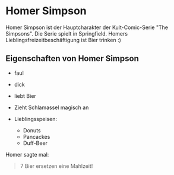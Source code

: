 # Homer Simpson


Homer Simpson ist der Hauptcharakter der Kult-Comic-Serie "The Simpsons".
Die Serie spielt in Springfield. 
Homers Lieblingsfreizeitbeschäftigung ist Bier trinken :)


## Eigenschaften von Homer Simpson
* faul
* dick
* liebt Bier
* Zieht Schlamassel magisch an

* Lieblingsspeisen:
  * Donuts
  * Pancackes
  * Duff-Beer

Homer sagte mal:

> 7 Bier ersetzen 
> eine Mahlzeit!
